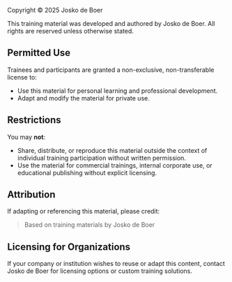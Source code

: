 Copyright © 2025 Josko de Boer

This training material was developed and authored by Josko de Boer. All rights are reserved unless otherwise stated.

## Permitted Use

Trainees and participants are granted a non-exclusive, non-transferable license to:

- Use this material for personal learning and professional development.
- Adapt and modify the material for private use.

## Restrictions

You may **not**:

- Share, distribute, or reproduce this material outside the context of individual training participation without written permission.
- Use the material for commercial trainings, internal corporate use, or educational publishing without explicit licensing.

## Attribution

If adapting or referencing this material, please credit:
> Based on training materials by Josko de Boer

## Licensing for Organizations

If your company or institution wishes to reuse or adapt this content, contact Josko de Boer for licensing options or custom training solutions.
